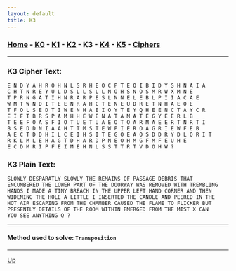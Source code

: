 ```yaml
---
layout: default
title: K3
---
```


### [Home](../README.md) - [K0](./K0.md) - [K1](./K1.md) - [K2](./K2.md) - K3 - [K4](./K4.md) - [K5](./K5.md) - [Ciphers](./ciphers.md)

---

### K3 Cipher Text:

```
E N D Y A H R O H N L S R H E O C P T E O I B I D Y S H N A I A
C H T N R E Y U L D S L L S L L N O H S N O S M R W X M N E
T P R N G A T I H N R A R P E S L N N E L E B L P I I A C A E
W M T W N D I T E E N R A H C T E N E U D R E T N H A E O E
T F O L S E D T I W E N H A E I O Y T E Y Q H E E N C T A Y C R
E I F T B R S P A M H H E W E N A T A M A T E G Y E E R L B
T E E F O A S F I O T U E T U A E O T O A R M A E E R T N R T I
B S E D D N I A A H T T M S T E W P I E R O A G R I E W F E B
A E C T D D H I L C E I H S I T E G O E A O S D D R Y D L O R I T
R K L M L E H A G T D H A R D P N E O H M G F M F E U H E
E C D M R I P F E I M E H N L S S T T R T V D O H W ?
```

### K3 Plain Text:

```
SLOWLY DESPARATLY SLOWLY THE REMAINS OF PASSAGE DEBRIS THAT
ENCUMBERED THE LOWER PART OF THE DOORWAY WAS REMOVED WITH TREMBLING
HANDS I MADE A TINY BREACH IN THE UPPER LEFT HAND CORNER AND THEN
WIDENING THE HOLE A LITTLE I INSERTED THE CANDLE AND PEERED IN THE
HOT AIR ESCAPING FROM THE CHAMBER CAUSED THE FLAME TO FLICKER BUT
PRESENTLY DETAILS OF THE ROOM WITHIN EMERGED FROM THE MIST X CAN
YOU SEE ANYTHING Q ?
```

---

#### Method used to solve: ```Transposition```

---

[Up](../README.md)
